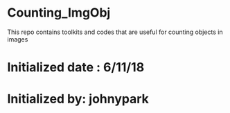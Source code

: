 # Counting_ImgObj



This repo contains toolkits and codes that are useful for counting objects in images




# Initialized date : 6/11/18
# Initialized by: johnypark

